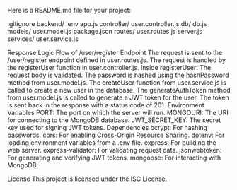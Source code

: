 Here is a README.md file for your project:

.gitignore backend/ .env app.js controller/ user.controller.js db/ db.js models/ user.model.js package.json routes/ user.routes.js server.js services/ user.service.js

Response
Logic Flow of /user/register Endpoint
The request is sent to the /user/register endpoint defined in user.routes.js.
The request is handled by the registerUser function in user.controller.js.
Inside registerUser:
The request body is validated.
The password is hashed using the hashPassword method from user.model.js.
The createUser function from user.service.js is called to create a new user in the database.
The generateAuthToken method from user.model.js is called to generate a JWT token for the user.
The token is sent back in the response with a status code of 201.
Environment Variables
PORT: The port on which the server will run.
MONGOURI: The URI for connecting to the MongoDB database.
JWT_SECRET_KEY: The secret key used for signing JWT tokens.
Dependencies
bcrypt: For hashing passwords.
cors: For enabling Cross-Origin Resource Sharing.
dotenv: For loading environment variables from a .env file.
express: For building the web server.
express-validator: For validating request data.
jsonwebtoken: For generating and verifying JWT tokens.
mongoose: For interacting with MongoDB.

License
This project is licensed under the ISC License.

